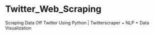 # Twitter_Web_Scraping
Scraping Data Off Twitter Using Python | Twitterscraper + NLP + Data Visualization
